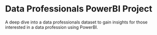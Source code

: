 # Data Professionals PowerBI Project
 A deep dive into a data professionals dataset to gain insights for those interested in a data profession using PowerBI.
